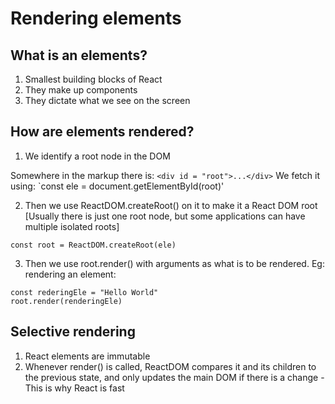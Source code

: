 # Rendering elements

## What is an elements?
1. Smallest building blocks of React
2. They make up components
3. They dictate what we see on the screen

## How are elements rendered?
1. We identify a root node in the DOM

Somewhere in the markup there is: `<div id = "root">...</div>`
We fetch it using: 
`const ele = document.getElementById(root)'

2. Then we use ReactDOM.createRoot() on it to make it a React DOM root [Usually there is just one root node, but some applications can have multiple isolated roots]

`const root = ReactDOM.createRoot(ele)`

3. Then we use root.render() with arguments as what is to be rendered. Eg: rendering an element:

```
const rederingEle = "Hello World"
root.render(renderingEle)
```

## Selective rendering
1. React elements are immutable
2. Whenever render() is called, ReactDOM compares it and its children to the previous state, and only updates the main DOM if there is a change - This is why React is fast
